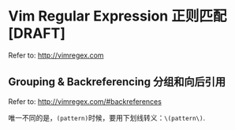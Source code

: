 # Vim Regular Expression 正则匹配 [DRAFT]

Refer to: http://vimregex.com


## Grouping & Backreferencing 分组和向后引用

Refer to: http://vimregex.com/#backreferences

唯一不同的是，`(pattern)`时候，要用下划线转义：`\(pattern\)`.


